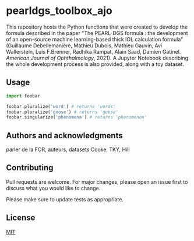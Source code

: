 # pearldgs_toolbox_ajo

This repository hosts the Python functions that were created to develop the formula described in the paper "The PEARL-DGS formula : the development of an open-source machine learning-based thick IOL calculation formula" (Guillaume Debellemanière, Mathieu Dubois, Mathieu Gauvin, Avi Wallerstein, Luis F.Brenner, Radhika Rampat, Alain Saad, Damien Gatinel. *American Journal of Ophthalmology*, 2021). A Jupyter Notebook describing the whole development process is also provided, along with a toy dataset. 


## Usage




```python
import foobar

foobar.pluralize('word') # returns 'words'
foobar.pluralize('goose') # returns 'geese'
foobar.singularize('phenomena') # returns 'phenomenon'
```

## Authors and acknowledgments
parler de la FOR, auteurs, datasets
Cooke, TKY, Hill


## Contributing
Pull requests are welcome. For major changes, please open an issue first to discuss what you would like to change.

Please make sure to update tests as appropriate.

## License
[MIT](https://choosealicense.com/licenses/mit/)

